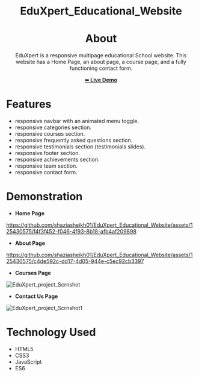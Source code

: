 <div align="center">
  
# EduXpert_Educational_Website

# About
EduXpert is a responsive multipage educational School website.
This website has a Home Page, an about page,  a course page, and a fully functioning contact form.

<a href ="https://shaziasheikh01.github.io/EduXpert_Educational_Website/"><strong>➥ Live Demo</strong></a>

</div>

# Features 
* responsive navbar with an animated menu toggle.
* responsive categories section.
* responsive courses section.
* responsive frequently asked questions section.
* responsive testimonials section (testimonials slides).
* responsive footer section.
* responsive achievements section.
* responsive team section.
* responsive contact form.

# Demonstration
* **Home Page**

https://github.com/shaziasheikh01/EduXpert_Educational_Website/assets/125430575/f4f3f452-f046-4f93-8b18-afb4af209898

* **About Page**
  
https://github.com/shaziasheikh01/EduXpert_Educational_Website/assets/125430575/c4de592c-dd17-4d05-944e-c5ec92cb3397

* **Courses Page**
  
![EduXpert_project_Scrnshot](https://github.com/shaziasheikh01/EduXpert_Educational_Website/assets/125430575/7fa23d97-23ec-4ebf-a947-0070b1f9b7cb)

* **Contact Us Page**

![EduXpert_project_Scrnshot1](https://github.com/shaziasheikh01/EduXpert_Educational_Website/assets/125430575/da37f29d-cf0a-4716-93e4-5ca126a3783e)

# Technology Used
* HTML5
* CSS3
* JavaScript
* ES6

